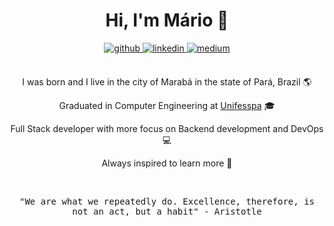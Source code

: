 <div align="center">

# Hi, I'm Mário 👋

<a href="https://github.com/ComicShrimp">
<img src=https://img.shields.io/badge/github-%2324292e.svg?&style=for-the-badge&logo=github&logoColor=white alt=github style="margin-bottom: 5px;" />
</a>
<a href="https://linkedin.com/in/mariovictorrs">
<img src=https://img.shields.io/badge/linkedin-%231E77B5.svg?&style=for-the-badge&logo=linkedin&logoColor=white alt=linkedin style="margin-bottom: 5px;" />
</a>
<a href="https://medium.com/@mariovictorrs">
<img src=https://img.shields.io/badge/medium-%23292929.svg?&style=for-the-badge&logo=medium&logoColor=white alt=medium style="margin-bottom: 5px;" />
</a>

<br/>   
<br/>  

I was born and I live in the city of Marabá in the state of Pará, Brazil 🌎

Graduated in Computer Engineering at [Unifesspa](https://www.unifesspa.edu.br/) 🎓

Full Stack developer with more focus on Backend development and DevOps 💻

Always inspired to learn more 📝  

<br />

<samp>"We are what we repeatedly do. Excellence, therefore, is not an act, but a habit" - Aristotle</samp>

</div>
